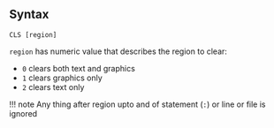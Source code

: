 ## Syntax 
```
CLS [region]
```

`region` has numeric value that describes the region to clear:

* `0` clears both text and graphics
* `1` clears graphics only
* `2` clears text only

!!! note
    Any thing after region upto and of statement (`:`) or line or file is ignored